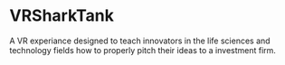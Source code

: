 # VRSharkTank
A VR experiance designed to teach innovators in the life sciences and technology fields how to properly pitch their ideas to a investment firm.
